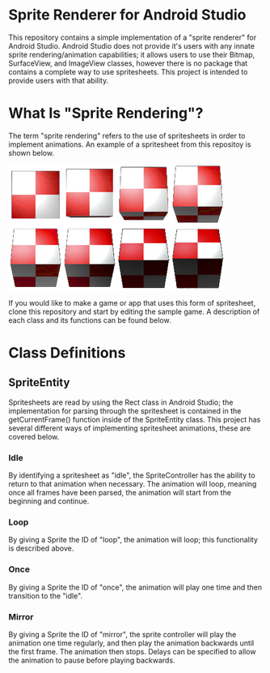 # Sprite Renderer for Android Studio

This repository contains a simple implementation of a "sprite renderer" for Android Studio. Android Studio does not provide it's users with any innate sprite rendering/animation capabilities; it allows users to use their Bitmap, SurfaceView, and ImageView classes, however there is no package that contains a complete way to use spritesheets. This project is intended to provide users with that ability.

# What Is "Sprite Rendering"?

The term "sprite rendering" refers to the use of spritesheets in order to implement animations. An example of a spritesheet from this repositoy is shown below.

![Spritesheet](/app/src/main/res/mipmap-xxxhdpi/spritesheet_box_rotate_up_red_mirror.png)

If you would like to make a game or app that uses this form of spritesheet, clone this repository and start by editing the sample game. A description of each class and its functions can be found below.

# Class Definitions

## SpriteEntity

Spritesheets are read by using the Rect class in Android Studio; the implementation for parsing through the spritesheet is contained in the getCurrentFrame() function inside of the SpriteEntity class. This project has several different ways of implementing spritesheet animations, these are covered below.

### Idle

By identifying a spritesheet as "idle", the SpriteController has the ability to return to that animation when necessary. The animation will loop, meaning once all frames have been parsed, the animation will start from the beginning and continue.

### Loop

By giving a Sprite the ID of "loop", the animation will loop; this functionality is described above.

### Once

By giving a Sprite the ID of "once", the animation will play one time and then transition to the "idle".

### Mirror

By giving a Sprite the ID of "mirror", the sprite controller will play the animation one time regularly, and then play the animation backwards until the first frame. The animation then stops. Delays can be specified to allow the animation to pause before playing backwards.
